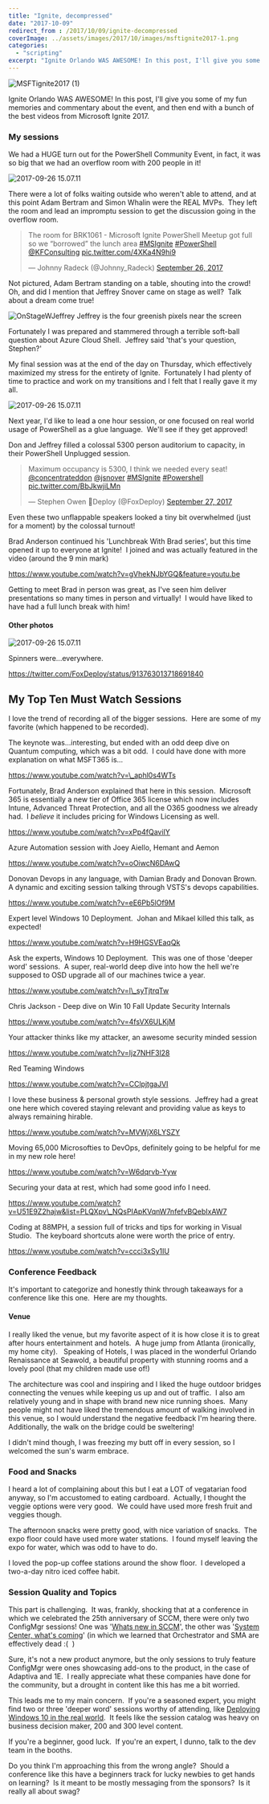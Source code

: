 ```yaml
---
title: "Ignite, decompressed"
date: "2017-10-09"
redirect_from : /2017/10/09/ignite-decompressed
coverImage: ../assets/images/2017/10/images/msftignite2017-1.png
categories: 
  - "scripting"
excerpt: "Ignite Orlando WAS AWESOME! In this post, I'll give you some of my fun memories and commentary about the event, and then end with a bunch of the best videos from Microsoft Ignite 2017."
---
```


![MSFTignite2017 (1)](../assets/images/2017/10/images/msftignite2017-1.png)

Ignite Orlando WAS AWESOME! In this post, I'll give you some of my fun memories and commentary about the event, and then end with a bunch of the best videos from Microsoft Ignite 2017.

### My sessions

We had a HUGE turn out for the PowerShell Community Event, in fact, it was so big that we had an overflow room with 200 people in it!

![2017-09-26 15.07.11](../assets/images/igniteCrowd.jpg)


There were a lot of folks waiting outside who weren't able to attend, and at this point Adam Bertram and Simon Whalin were the REAL MVPs.  They left the room and lead an impromptu session to get the discussion going in the overflow room.

<blockquote class="twitter-tweet"><p lang="en" dir="ltr">The room for BRK1061 - Microsoft Ignite PowerShell Meetup got full so we “borrowed” the lunch area <a href="https://twitter.com/hashtag/MSIgnite?src=hash&amp;ref_src=twsrc%5Etfw">#MSIgnite</a> <a href="https://twitter.com/hashtag/PowerShell?src=hash&amp;ref_src=twsrc%5Etfw">#PowerShell</a> <a href="https://twitter.com/KFConsulting?ref_src=twsrc%5Etfw">@KFConsulting</a> <a href="https://t.co/4XKa4N9hi9">pic.twitter.com/4XKa4N9hi9</a></p>&mdash; Johnny Radeck (@Johnny_Radeck) <a href="https://twitter.com/Johnny_Radeck/status/912758204869865472?ref_src=twsrc%5Etfw">September 26, 2017</a></blockquote> <script async src="https://platform.twitter.com/widgets.js" charset="utf-8"></script>


Not pictured, Adam Bertram standing on a table, shouting into the crowd!  Oh, and did I mention that Jeffrey Snover came on stage as well?  Talk about a dream come true!

![OnStageWJeffrey](../assets/images/2017/10/images/onstagewjeffrey.jpg) Jeffrey is the four greenish pixels near the screen

Fortunately I was prepared and stammered through a terrible soft-ball question about Azure Cloud Shell.  Jeffrey said 'that's your question, Stephen?'

My final session was at the end of the day on Thursday, which effectively maximized my stress for the entirety of Ignite.  Fortunately I had plenty of time to practice and work on my transitions and I felt that I really gave it my all.

![2017-09-26 15.07.11](../assets/images/igniteCollage.png)

Next year, I'd like to lead a one hour session, or one focused on real world usage of PowerShell as a glue language.  We'll see if they get approved!

Don and Jeffrey filled a colossal 5300 person auditorium to capacity, in their PowerShell Unplugged session.

<blockquote class="twitter-tweet"><p lang="en" dir="ltr">Maximum occupancy is 5300, I think we needed every seat! <a href="https://twitter.com/concentrateddon?ref_src=twsrc%5Etfw">@concentrateddon</a> <a href="https://twitter.com/jsnover?ref_src=twsrc%5Etfw">@jsnover</a> <a href="https://twitter.com/hashtag/MSIgnite?src=hash&amp;ref_src=twsrc%5Etfw">#MSIgnite</a> <a href="https://twitter.com/hashtag/Powershell?src=hash&amp;ref_src=twsrc%5Etfw">#Powershell</a> <a href="https://t.co/BbJkwjiLMn">pic.twitter.com/BbJkwjiLMn</a></p>&mdash; Stephen Owen 🦊Deploy (@FoxDeploy) <a href="https://twitter.com/FoxDeploy/status/913104259536887815?ref_src=twsrc%5Etfw">September 27, 2017</a></blockquote> <script async src="https://platform.twitter.com/widgets.js" charset="utf-8"></script>

Even these two unflappable speakers looked a tiny bit overwhelmed (just for a moment) by the colossal turnout!

Brad Anderson continued his 'Lunchbreak With Brad series', but this time opened it up to everyone at Ignite!  I joined and was actually featured in the video (around the 9 min mark)

https://www.youtube.com/watch?v=gVhekNJbYGQ&feature=youtu.be

Getting to meet Brad in person was great, as I've seen him deliver presentations so many times in person and virtually!  I would have liked to have had a full lunch break with him!

#### Other photos

![2017-09-26 15.07.11](../assets/images/meAndAdam.jpeg)

Spinners were...everywhere.

https://twitter.com/FoxDeploy/status/913763013718691840

## My Top Ten Must Watch Sessions

I love the trend of recording all of the bigger sessions.  Here are some of my favorite (which happened to be recorded).

The keynote was...interesting, but ended with an odd deep dive on Quantum computing, which was a bit odd.  I could have done with more explanation on what MSFT365 is...

https://www.youtube.com/watch?v=\_aphl0s4WTs

Fortunately, Brad Anderson explained that here in this session.  Microsoft 365 is essentially a new tier of Office 365 license which now includes Intune, Advanced Threat Protection, and all the O365 goodness we already had.  I _believe_ it includes pricing for Windows Licensing as well.

https://www.youtube.com/watch?v=xPp4fQaviIY

Azure Automation session with Joey Aiello, Hemant and Aemon

https://www.youtube.com/watch?v=oOiwcN6DAwQ

Donovan Devops in any language, with Damian Brady and Donovan Brown.  A dynamic and exciting session talking through VSTS's devops capabilities.

https://www.youtube.com/watch?v=eE6Pb5lOf9M

Expert level Windows 10 Deployment.  Johan and Mikael killed this talk, as expected!

https://www.youtube.com/watch?v=H9HGSVEaqQk

Ask the experts, Windows 10 Deployment.  This was one of those 'deeper word' sessions.  A super, real-world deep dive into how the hell we're supposed to OSD upgrade all of our machines twice a year.

https://www.youtube.com/watch?v=l\_syTjtrqTw

Chris Jackson - Deep dive on Win 10 Fall Update Security Internals

https://www.youtube.com/watch?v=4fsVX6ULKjM

Your attacker thinks like my attacker, an awesome security minded session

https://www.youtube.com/watch?v=Ijz7NHF3l28

Red Teaming Windows

https://www.youtube.com/watch?v=CClpjtgaJVI

I love these business & personal growth style sessions.  Jeffrey had a great one here which covered staying relevant and providing value as keys to always remaining hirable.

https://www.youtube.com/watch?v=MVWjX6LYSZY

Moving 65,000 Microsofties to DevOps, definitely going to be helpful for me in my new role here!

https://www.youtube.com/watch?v=W6dqrvb-Yyw

Securing your data at rest, which had some good info I need.

https://www.youtube.com/watch?v=U51E9Z2hajw&list=PLQXpv\_NQsPIApKVqnW7nfefvBQebIxAW7

Coding at 88MPH, a session full of tricks and tips for working in Visual Studio.  The keyboard shortcuts alone were worth the price of entry.

https://www.youtube.com/watch?v=ccci3xSy1IU

### Conference Feedback

It's important to categorize and honestly think through takeaways for a conference like this one.  Here are my thoughts.

#### Venue

I really liked the venue, but my favorite aspect of it is how close it is to great after hours entertainment and hotels.  A huge jump from Atlanta (ironically, my home city).   Speaking of Hotels, I was placed in the wonderful Orlando Renaissance at Seawold, a beautiful property with stunning rooms and a lovely pool (that my children made use of!)

The architecture was cool and inspiring and I liked the huge outdoor bridges connecting the venues while keeping us up and out of traffic.  I also am relatively young and in shape with brand new nice running shoes.  Many people might not have liked the tremendous amount of walking involved in this venue, so I would understand the negative feedback I'm hearing there.  Additionally, the walk on the bridge could be sweltering!

I didn't mind though, I was freezing my butt off in every session, so I welcomed the sun's warm embrace.

### Food and Snacks

I heard a lot of complaining about this but I eat a LOT of vegatarian food anyway, so I'm accustomed to eating cardboard.  Actually, I thought the veggie options were very good.  We could have used more fresh fruit and veggies though.

The afternoon snacks were pretty good, with nice variation of snacks.  The expo floor could have used more water stations.  I found myself leaving the expo for water, which was odd to have to do.

I loved the pop-up coffee stations around the show floor.  I developed a two-a-day nitro iced coffee habit.

### Session Quality and Topics

This part is challenging.  It was, frankly, shocking that at a conference in which we celebrated the 25th anniversary of SCCM, there were only two ConfigMgr sessions! One was '[Whats new in SCCM](https://www.youtube.com/watch?v=aCNtofxOxmQ)', the other was '[System Center, what's coming](https://www.youtube.com/watch?v=lCFPSE8TRiI)' (in which we learned that Orchestrator and SMA are effectively dead :(  )

Sure, it's not a new product anymore, but the only sessions to truly feature ConfigMgr were ones showcasing add-ons to the product, in the case of Adaptiva and 1E.  I really appreciate what these companies have done for the community, but a drought in content like this has me a bit worried.

This leads me to my main concern.  If you're a seasoned expert, you might find two or three 'deeper word' sessions worthy of attending, like [Deploying Windows 10 in the real world](https://www.youtube.com/watch?v=Pekf96vzBtU).  It feels like the session catalog was heavy on business decision maker, 200 and 300 level content.

If you're a beginner, good luck.  If you're an expert, I dunno, talk to the dev team in the booths.

Do you think I'm approaching this from the wrong angle?  Should a conference like this have a beginners track for lucky newbies to get hands on learning?  Is it meant to be mostly messaging from the sponsors?  Is it really all about swag?
